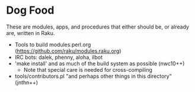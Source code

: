 # Dog Food

These are modules, apps, and procedures that either should be, or already are,
written in Raku.

* Tools to build modules.perl.org (https://github.com/raku/modules.raku.org)
* IRC bots: dalek, phenny, aloha, ilbot
* 'make install' and as much of the build system as possible (nwc10++)
  + Note that special care is needed for cross-compiling
* tools/contributors.pl "and perhaps other things in this directory" (jnthn++)
